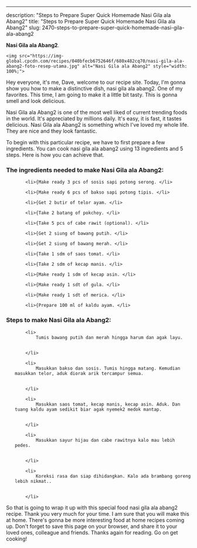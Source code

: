 ---
description: "Steps to Prepare Super Quick Homemade Nasi Gila ala Abang2"
title: "Steps to Prepare Super Quick Homemade Nasi Gila ala Abang2"
slug: 2470-steps-to-prepare-super-quick-homemade-nasi-gila-ala-abang2

<p>
	<strong>Nasi Gila ala Abang2</strong>. 
	
</p>
<p>
	
	<img src="https://img-global.cpcdn.com/recipes/040bfecb6752646f/680x482cq70/nasi-gila-ala-abang2-foto-resep-utama.jpg" alt="Nasi Gila ala Abang2" style="width: 100%;">
	
	
</p>
<p>
	Hey everyone, it's me, Dave, welcome to our recipe site. Today, I'm gonna show you how to make a distinctive dish, nasi gila ala abang2. One of my favorites. This time, I am going to make it a little bit tasty. This is gonna smell and look delicious.
</p>
	
<p>
	
</p>
<p>
	Nasi Gila ala Abang2 is one of the most well liked of current trending foods in the world. It's appreciated by millions daily. It's easy, it is fast, it tastes delicious. Nasi Gila ala Abang2 is something which I've loved my whole life. They are nice and they look fantastic.
</p>

<p>
To begin with this particular recipe, we have to first prepare a few ingredients. You can cook nasi gila ala abang2 using 13 ingredients and 5 steps. Here is how you can achieve that.
</p>

<h3>The ingredients needed to make Nasi Gila ala Abang2:</h3>

<ol>
	
		<li>{Make ready 3 pcs of sosis sapi potong serong. </li>
	
		<li>{Make ready 6 pcs of bakso sapi potong tipis. </li>
	
		<li>{Get 2 butir of telor ayam. </li>
	
		<li>{Take 2 batang of pokchoy. </li>
	
		<li>{Take 5 pcs of cabe rawit (optional). </li>
	
		<li>{Get 2 siung of bawang putih. </li>
	
		<li>{Get 2 siung of bawang merah. </li>
	
		<li>{Take 1 sdm of saos tomat. </li>
	
		<li>{Take 2 sdm of kecap manis. </li>
	
		<li>{Make ready 1 sdm of kecap asin. </li>
	
		<li>{Make ready 1 sdt of gula. </li>
	
		<li>{Make ready 1 sdt of merica. </li>
	
		<li>{Prepare 100 ml of kaldu ayam. </li>
	
</ol>
<p>
	
</p>

<h3>Steps to make Nasi Gila ala Abang2:</h3>

<ol>
	
		<li>
			Tumis bawang putih dan merah hingga harum dan agak layu.
			
			
		</li>
	
		<li>
			Masukkan bakso dan sosis. Tumis hingga matang. Kemudian masukkan telor, aduk diorak arik tercampur semua.
			
			
		</li>
	
		<li>
			Masukkan saos tomat, kecap manis, kecap asin. Aduk. Dan tuang kaldu ayam sedikit biar agak nyemek2 medok mantap.
			
			
		</li>
	
		<li>
			Masukkan sayur hijau dan cabe rawitnya kalo mau lebih pedes.
			
			
		</li>
	
		<li>
			Koreksi rasa dan siap dihidangkan. Kalo ada brambang goreng lebih nikmat..
			
			
		</li>
	
</ol>

<p>
	
</p>

<p>
	So that is going to wrap it up with this special food nasi gila ala abang2 recipe. Thank you very much for your time. I am sure that you will make this at home. There's gonna be more interesting food at home recipes coming up. Don't forget to save this page on your browser, and share it to your loved ones, colleague and friends. Thanks again for reading. Go on get cooking!
</p>
